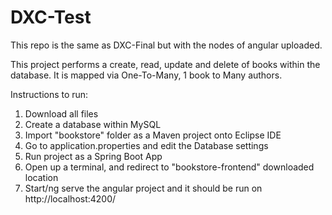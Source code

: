 # DXC-Test
This repo is the same as DXC-Final but with the nodes of angular uploaded.

This project performs a create, read, update and delete of books within the database. It is mapped via One-To-Many, 1 book to Many authors.

Instructions to run:

1) Download all files
2) Create a database within MySQL
3) Import "bookstore" folder as a Maven project onto Eclipse IDE
4) Go to application.properties and edit the Database settings
5) Run project as a Spring Boot App
6) Open up a terminal, and redirect to "bookstore-frontend" downloaded location
7) Start/ng serve the angular project and it should be run on http://localhost:4200/
